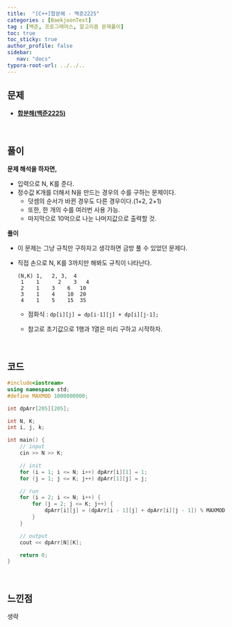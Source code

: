 ```yaml
---
title:  "[C++]합분해 - 백준2225"
categories : [BaekjoonTest]
tag : [백준, 프로그래머스, 알고리즘 문제풀이]
toc: true
toc_sticky: true
author_profile: false
sidebar:
   nav: "docs"
typora-root-url: ../../..
---
```




## 문제

* **[합분해(백준2225)](https://www.acmicpc.net/problem/2225)**

<br>

## 풀이

**문제 해석을 하자면,**

* 입력으로 N, K를 준다.
* 정수값 K개를 더해서 N을 만드는 경우의 수를 구하는 문제이다.
  * 덧셈의 순서가 바뀐 경우도 다른 경우이다.(1+2, 2+1)
  * 또한, 한 개의 수를 여러번 사용 가능.
  * 마지막으로 10억으로 나눈 나머지값으로 출력할 것.




**풀이**

- 이 문제는 그냥 규칙만 구하자고 생각하면 금방 풀 수 있었던 문제다.

- 직접 손으로 N, K를 3까지만 해봐도 규칙이 나타난다.

  ```
  (N,K) 1,   2,	3,	4
   1    1	   2    3   4
   2    1    3    6   10
   3    1    4    10  20
   4    1    5    15  35
  ```

  * 점화식 : `dp[i][j] = dp[i-1][j] + dp[i][j-1];`

  * 참고로 초기값으로 1행과 1열은 미리 구하고 시작하자.

    


<br>

## 코드

```c++
#include<iostream>
using namespace std;
#define MAXMOD 1000000000;

int dpArr[205][205];

int N, K;
int i, j, k;

int main() {
	// input
	cin >> N >> K;

	// init
	for (i = 1; i <= N; i++) dpArr[i][1] = 1;
	for (j = 1; j <= K; j++) dpArr[1][j] = j;

	// run
	for (i = 2; i <= N; i++) {
		for (j = 2; j <= K; j++) {
			dpArr[i][j] = (dpArr[i - 1][j] + dpArr[i][j - 1]) % MAXMOD;
		}
	}

	// output
	cout << dpArr[N][K];

	return 0;
}
```

<br>

## 느낀점

생략
